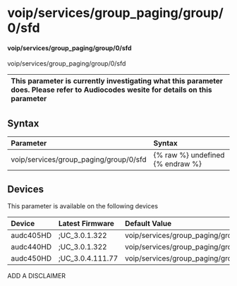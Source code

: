 ﻿---
description: voip/services/group_paging/group/0/sfd
search: false
---

# voip/services/group_paging/group/0/sfd

#### voip/services/group_paging/group/0/sfd

voip/services/group_paging/group/0/sfd


| This parameter is currently investigating what this parameter does. Please refer to Audiocodes wesite for details on this parameter | 
| :--- |

## Syntax
| Parameter | Syntax |
| :--- | :--- |
|voip/services/group_paging/group/0/sfd | {% raw %} undefined {% endraw %}|

## Devices
This parameter is available on the following devices

| Device | Latest Firmware | Default Value |
|:---|:---|:---|
| audc405HD | ;UC_3.0.1.322 | voip/services/group_paging/group/0/sfd=0 
| audc440HD | ;UC_3.0.1.322 | voip/services/group_paging/group/0/sfd=0 
| audc450HD | ;UC_3.0.4.111.77 | voip/services/group_paging/group/0/sfd=0 

ADD A DISCLAIMER
